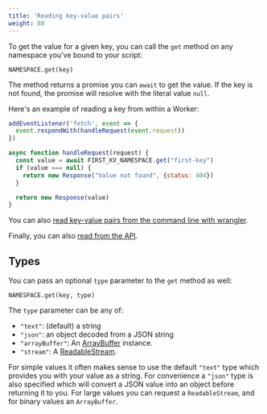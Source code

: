 ```yaml
---
title: 'Reading key-value pairs'
weight: 80
---
```


To get the value for a given key, you can call the `get` method on any
namespace you've bound to your script:

`NAMESPACE.get(key)`

The method returns a promise you can `await` to get the value. If the key
is not found, the promise will resolve with the literal value `null`.

Here's an example of reading a key from within a Worker:

```js
addEventListener('fetch', event => {
  event.respondWith(handleRequest(event.request))
})

async function handleRequest(request) {
  const value = await FIRST_KV_NAMESPACE.get("first-key")
  if (value === null) {
    return new Response("Value not found", {status: 404})
  }

  return new Response(value)
}
```

You can also [read key-value pairs from the command line with
wrangler](/workers/tooling/wrangler/kv_commands/#kv-key).

Finally, you can also [read from the
API](https://api.cloudflare.com/#workers-kv-namespace-read-key-value-pair).

## Types

You can pass an optional `type` parameter to the `get` method as well:

`NAMESPACE.get(key, type)`

The `type` parameter can be any of:

- `"text"`: (default) a string
- `"json"`: an object decoded from a JSON string
- `"arrayBuffer"`: An [ArrayBuffer](https://developer.mozilla.org/en-US/docs/Web/JavaScript/Reference/Global_Objects/ArrayBuffer) instance.
- `"stream"`: A [ReadableStream](https://developer.mozilla.org/en-US/docs/Web/API/ReadableStream).

For simple values it often makes sense to use the default `"text"` type which
provides you with your value as a string. For convenience a `"json"` type is
also specified which will convert a JSON value into an object before
returning it to you. For large values you can request a `ReadableStream`, and
for binary values an `ArrayBuffer`.